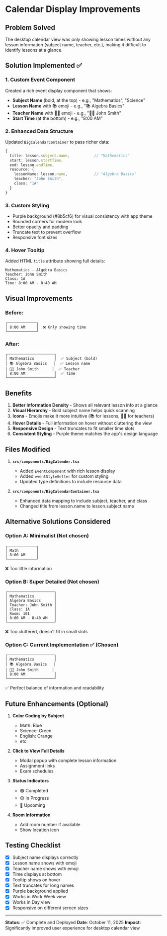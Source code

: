 # Calendar Display Improvements

## Problem Solved

The desktop calendar view was only showing lesson times without any lesson information (subject name, teacher, etc.), making it difficult to identify lessons at a glance.

## Solution Implemented ✅

### 1. **Custom Event Component**

Created a rich event display component that shows:

- **Subject Name** (bold, at the top) - e.g., "Mathematics", "Science"
- **Lesson Name** with 📚 emoji - e.g., "📚 Algebra Basics"
- **Teacher Name** with 👨‍🏫 emoji - e.g., "👨‍🏫 John Smith"
- **Start Time** (at the bottom) - e.g., "8:00 AM"

### 2. **Enhanced Data Structure**

Updated `BigCalendarContainer` to pass richer data:

```typescript
{
  title: lesson.subject.name,           // "Mathematics"
  start: lesson.startTime,
  end: lesson.endTime,
  resource: {
    lessonName: lesson.name,            // "Algebra Basics"
    teacher: "John Smith",
    class: "1A"
  }
}
```

### 3. **Custom Styling**

- Purple background (#8b5cf6) for visual consistency with app theme
- Rounded corners for modern look
- Better opacity and padding
- Truncate text to prevent overflow
- Responsive font sizes

### 4. **Hover Tooltip**

Added HTML `title` attribute showing full details:

```
Mathematics - Algebra Basics
Teacher: John Smith
Class: 1A
Time: 8:00 AM - 8:40 AM
```

## Visual Improvements

### Before:

```
┌─────────────┐
│ 8:00 AM     │  ❌ Only showing time
└─────────────┘
```

### After:

```
┌─────────────────────┐
│ Mathematics         │  ✅ Subject (bold)
│ 📚 Algebra Basics   │  ✅ Lesson name
│ 👨‍🏫 John Smith      │  ✅ Teacher
│ 8:00 AM             │  ✅ Time
└─────────────────────┘
```

## Benefits

1. **Better Information Density** - Shows all relevant lesson info at a glance
2. **Visual Hierarchy** - Bold subject name helps quick scanning
3. **Icons** - Emojis make it more intuitive (📚 for lessons, 👨‍🏫 for teachers)
4. **Hover Details** - Full information on hover without cluttering the view
5. **Responsive Design** - Text truncates to fit smaller time slots
6. **Consistent Styling** - Purple theme matches the app's design language

## Files Modified

1. **`src/components/BigCalender.tsx`**

   - Added `EventComponent` with rich lesson display
   - Added `eventStyleGetter` for custom styling
   - Updated type definitions to include resource data

2. **`src/components/BigCalendarContainer.tsx`**
   - Enhanced data mapping to include subject, teacher, and class
   - Changed title from lesson.name to lesson.subject.name

## Alternative Solutions Considered

### Option A: Minimalist (Not chosen)

```
┌─────────────┐
│ Math        │
│ 8:00 AM     │
└─────────────┘
```

❌ Too little information

### Option B: Super Detailed (Not chosen)

```
┌─────────────────────┐
│ Mathematics         │
│ Algebra Basics      │
│ Teacher: John Smith │
│ Class: 1A           │
│ Room: 101           │
│ 8:00 AM - 8:40 AM   │
└─────────────────────┘
```

❌ Too cluttered, doesn't fit in small slots

### Option C: Current Implementation ✅ (Chosen)

```
┌─────────────────────┐
│ Mathematics         │
│ 📚 Algebra Basics   │
│ 👨‍🏫 John Smith      │
│ 8:00 AM             │
└─────────────────────┘
```

✅ Perfect balance of information and readability

## Future Enhancements (Optional)

1. **Color Coding by Subject**

   - Math: Blue
   - Science: Green
   - English: Orange
   - etc.

2. **Click to View Full Details**

   - Modal popup with complete lesson information
   - Assignment links
   - Exam schedules

3. **Status Indicators**

   - 🟢 Completed
   - 🟡 In Progress
   - 🔴 Upcoming

4. **Room Information**
   - Add room number if available
   - Show location icon

## Testing Checklist

- [x] Subject name displays correctly
- [x] Lesson name shows with emoji
- [x] Teacher name shows with emoji
- [x] Time displays at bottom
- [x] Tooltip shows on hover
- [x] Text truncates for long names
- [x] Purple background applied
- [x] Works in Work Week view
- [x] Works in Day view
- [x] Responsive on different screen sizes

---

**Status**: ✅ Complete and Deployed
**Date**: October 11, 2025
**Impact**: Significantly improved user experience for desktop calendar view
